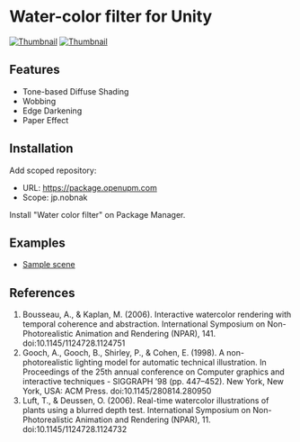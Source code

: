 # Water-color filter for Unity
[![Thumbnail](Images/Thumbnail01.png)](https://youtube.com/shorts/7eo3udsdT9s?feature=share)
[![Thumbnail](Images/Thumbnail02.png)](https://youtube.com/shorts/Fmr0TWbR7l4?feature=share)

## Features
 - Tone-based Diffuse Shading
 - Wobbing
 - Edge Darkening
 - Paper Effect

## Installation
Add scoped repository:

- URL: https://package.openupm.com
- Scope: jp.nobnak

Install "Water color filter" on Package Manager.

## Examples
- [Sample scene](Assets/Examples)

## References
 1. Bousseau, A., & Kaplan, M. (2006). Interactive watercolor rendering with temporal coherence and abstraction. International Symposium on Non-Photorealistic Animation and Rendering (NPAR), 141. doi:10.1145/1124728.1124751
 1. Gooch, A., Gooch, B., Shirley, P., & Cohen, E. (1998). A non-photorealistic lighting model for automatic technical illustration. In Proceedings of the 25th annual conference on Computer graphics and interactive techniques - SIGGRAPH ’98 (pp. 447–452). New York, New York, USA: ACM Press. doi:10.1145/280814.280950
 1. Luft, T., & Deussen, O. (2006). Real-time watercolor illustrations of plants using a blurred depth test. International Symposium on Non-Photorealistic Animation and Rendering (NPAR), 11. doi:10.1145/1124728.1124732
 
